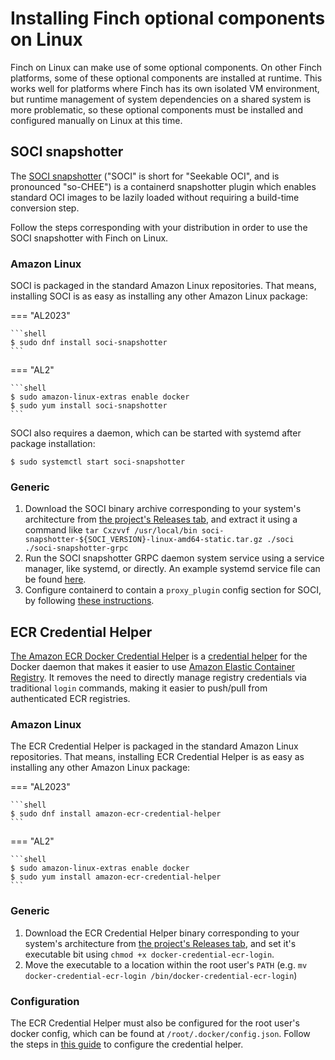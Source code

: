 # Installing Finch optional components on Linux

Finch on Linux can make use of some optional components. On other Finch platforms, some of these optional components are installed at runtime. This works well for platforms where Finch has its own isolated VM environment, but runtime management of system dependencies on a shared system is more problematic, so these optional components must be installed and configured manually on Linux at this time.

## SOCI snapshotter

The [SOCI snapshotter](https://github.com/awslabs/soci-snapshotter?tab=readme-ov-file) ("SOCI" is short for "Seekable OCI", and is pronounced "so-CHEE") is a containerd snapshotter plugin which enables standard OCI images to be lazily loaded without requiring a build-time conversion step. 

Follow the steps corresponding with your distribution in order to use the SOCI snapshotter with Finch on Linux.

### Amazon Linux

SOCI is packaged in the standard Amazon Linux repositories. That means, installing SOCI is as easy as installing any other Amazon Linux package:

=== "AL2023"
    
    ```shell
    $ sudo dnf install soci-snapshotter
    ```

=== "AL2"
    
    ```shell
    $ sudo amazon-linux-extras enable docker
    $ sudo yum install soci-snapshotter
    ```

SOCI also requires a daemon, which can be started with systemd after package installation:

```shell
$ sudo systemctl start soci-snapshotter
```

### Generic

1. Download the SOCI binary archive corresponding to your system's architecture from [the project's Releases tab](https://github.com/awslabs/soci-snapshotter/releases), and extract it using a command like `tar Cxzvvf /usr/local/bin soci-snapshotter-${SOCI_VERSION}-linux-amd64-static.tar.gz ./soci ./soci-snapshotter-grpc`
1. Run the SOCI snapshotter GRPC daemon system service using a service manager, like systemd, or directly. An example systemd service file can be found [here](https://github.com/awslabs/soci-snapshotter/blob/main/soci-snapshotter.service).
1. Configure containerd to contain a `proxy_plugin` config section for SOCI, by following [these instructions](https://github.com/awslabs/soci-snapshotter/blob/main/docs/install.md#config-containerd).

## ECR Credential Helper

[The Amazon ECR Docker Credential Helper](https://github.com/awslabs/amazon-ecr-credential-helper) is a [credential helper](https://github.com/docker/docker-credential-helpers) for the Docker daemon that makes it easier to use [Amazon Elastic Container Registry](https://aws.amazon.com/ecr/). It removes the need to directly manage registry credentials via traditional `login` commands, making it easier to push/pull from authenticated ECR registries.

### Amazon Linux

The ECR Credential Helper is packaged in the standard Amazon Linux repositories. That means, installing ECR Credential Helper is as easy as installing any other Amazon Linux package:

=== "AL2023"

    ```shell
    $ sudo dnf install amazon-ecr-credential-helper
    ```

=== "AL2"

    ```shell
    $ sudo amazon-linux-extras enable docker
    $ sudo yum install amazon-ecr-credential-helper
    ```

### Generic

1. Download the ECR Credential Helper binary corresponding to your system's architecture from [the project's Releases tab](https://github.com/awslabs/amazon-ecr-credential-helper/releases), and set it's executable bit using `chmod +x docker-credential-ecr-login`.
1. Move the executable to a location within the root user's `PATH` (e.g. `mv docker-credential-ecr-login /bin/docker-credential-ecr-login`)

### Configuration

The ECR Credential Helper must also be configured for the root user's docker config, which can be found at `/root/.docker/config.json`. Follow the steps in [this guide](https://github.com/awslabs/amazon-ecr-credential-helper?tab=readme-ov-file#configuration) to configure the credential helper.